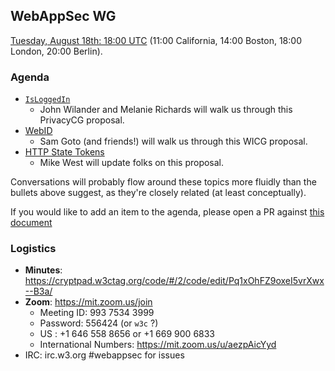 ## WebAppSec WG

[Tuesday, August 18th: 18:00 UTC](https://www.timeanddate.com/worldclock/fixedtime.html?iso=20200818T1800) (11:00 California, 14:00 Boston, 18:00 London, 20:00 Berlin).

### Agenda

* [`IsLoggedIn`](https://github.com/privacycg/is-logged-in)
  * John Wilander and Melanie Richards will walk us through this PrivacyCG proposal.
* [WebID](https://github.com/WICG/WebID)
  * Sam Goto (and friends!) will walk us through this WICG proposal.
* [HTTP State Tokens](https://mikewest.github.io/http-state-tokens/draft-west-http-state-tokens.html)
  * Mike West will update folks on this proposal.
  
Conversations will probably flow around these topics more fluidly than the bullets above suggest, as they're closely related (at least conceptually).

If you would like to add an item to the agenda, please open a PR against [this document](https://github.com/w3c/webappsec/blob/master/meetings/2020/2020-08-18-agenda.md)

### Logistics

*   **Minutes**: https://cryptpad.w3ctag.org/code/#/2/code/edit/Pq1xOhFZ9oxeI5vrXwx--B3a/
*   **Zoom**: https://mit.zoom.us/join
    * Meeting ID: 993 7534 3999
    * Password: 556424  (or `w3c` ?)
    * US : +1 646 558 8656 or +1 669 900 6833
    * International Numbers: https://mit.zoom.us/u/aezpAicYyd
*   IRC: irc.w3.org #webappsec for issues

